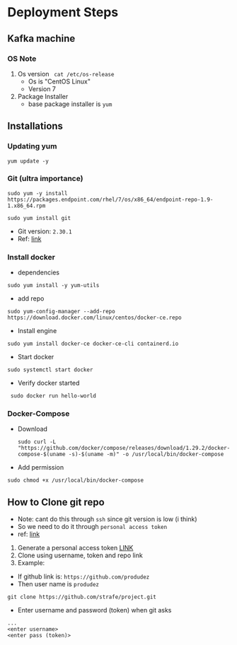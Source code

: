# Deployment Steps

## Kafka machine

### OS Note

1. Os version ` cat /etc/os-release`
    - Os is "CentOS Linux"
    - Version 7
2. Package Installer
    - base package installer is `yum`

## Installations

### Updating yum
```
yum update -y
```

### Git (ultra importance)
```
sudo yum -y install https://packages.endpoint.com/rhel/7/os/x86_64/endpoint-repo-1.9-1.x86_64.rpm

sudo yum install git
```
- Git version: `2.30.1`
- Ref: [link](https://computingforgeeks.com/how-to-install-latest-version-of-git-git-2-x-on-centos-7/)


### Install docker

- dependencies
```
sudo yum install -y yum-utils
```
- add repo
```
sudo yum-config-manager --add-repo https://download.docker.com/linux/centos/docker-ce.repo
```
- Install engine
```
sudo yum install docker-ce docker-ce-cli containerd.io
```
- Start docker
```
sudo systemctl start docker
```
- Verify docker started

```
 sudo docker run hello-world
```

### Docker-Compose
- Download
  ```
  sudo curl -L "https://github.com/docker/compose/releases/download/1.29.2/docker-compose-$(uname -s)-$(uname -m)" -o /usr/local/bin/docker-compose
  ```
- Add permission
```
sudo chmod +x /usr/local/bin/docker-compose
```
## How to Clone git repo
- Note: cant do this through `ssh` since git version is low (i think)
- So we need to do it through `personal access token`
- ref: [link](https://github.community/t/clone-private-repo/1371/2)

1. Generate a personal access token
[LINK](https://docs.github.com/en/authentication/keeping-your-account-and-data-secure/creating-a-personal-access-token)
2. Clone using username, token and repo link
3. Example:
- If github link is: `https://github.com/produdez`
- Then user name is `produdez`

```
git clone https://github.com/strafe/project.git
```
- Enter username and password (token) when git asks
```
...
<enter username>
<enter pass (token)>
```